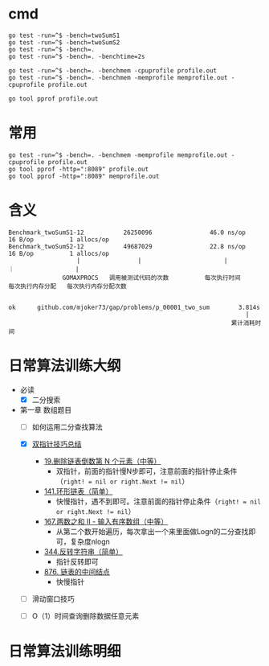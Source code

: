 
# cmd

```
go test -run=^$ -bench=twoSumS1
go test -run=^$ -bench=twoSumS2
go test -run=^$ -bench=.
go test -run=^$ -bench=. -benchtime=2s

go test -run=^$ -bench=. -benchmem -cpuprofile profile.out
go test -run=^$ -bench=. -benchmem -memprofile memprofile.out -cpuprofile profile.out

go tool pprof profile.out
```

# 常用

```
go test -run=^$ -bench=. -benchmem -memprofile memprofile.out -cpuprofile profile.out
go tool pprof -http=":8089" profile.out
go tool pprof -http=":8089" memprofile.out
```

# 含义

```
Benchmark_twoSumS1-12           26250096                46.0 ns/op            16 B/op          1 allocs/op
Benchmark_twoSumS2-12           49687029                22.8 ns/op            16 B/op          1 allocs/op
                   |                |                       |                    ｜                 |
               GOMAXPROCS   调用被测试代码的次数          每次执行时间         每次执行内存分配   每次执行内存分配次数


ok      github.com/mjoker73/gap/problems/p_00001_two_sum        3.814s
                                                                  |
                                                              累计消耗时间
```

# 日常算法训练大纲

- 必读
  - [x] 二分搜索

- 第一章 数组题目
  - [ ] 如何运用二分查找算法
  - [x] [双指针技巧总结](https://labuladong.gitbook.io/algo/shu-ju-jie-gou-xi-lie/shou-ba-shou-shua-shu-zu-ti-mu/shuang-zhi-zhen-ji-qiao)
    - [19.删除链表倒数第 N 个元素（中等）](problems/p_00019_remove_nth_from_end)
      - 双指针，前面的指针慢N步即可，注意前面的指针停止条件（`right! = nil or right.Next != nil`）
    - [141.环形链表（简单）](problems/p_00141_has_cycle)
      - 快慢指针，遇不到即可。注意前面的指针停止条件（`right! = nil or right.Next != nil`）
    - [167.两数之和 II - 输入有序数组（中等）](problems/p_00167_two_sum)
      - 从第二个数开始遍历，每次拿出一个来里面做Logn的二分查找即可，复杂度nlogn
    - [344.反转字符串（简单）](problems/p_00344_reverse_string)
      - 指针反转即可
    - [876. 链表的中间结点](problems/p_00876_middle_node)
      - 快慢指针
  - [ ] 滑动窗口技巧
  - [ ] O（1）时间查询删除数据任意元素
  



# 日常算法训练明细




